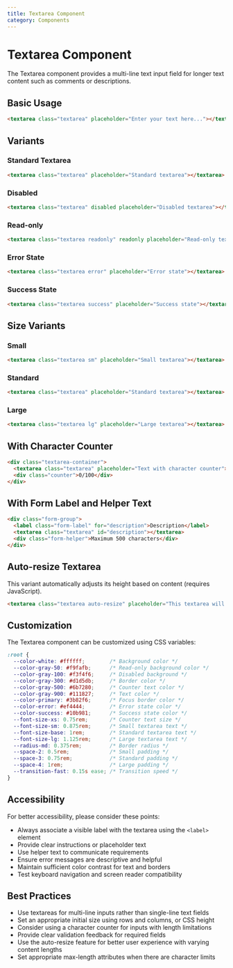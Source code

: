 ```yaml
---
title: Textarea Component
category: Components
---
```


# Textarea Component

The Textarea component provides a multi-line text input field for longer text content such as comments or descriptions.

## Basic Usage

```html
<textarea class="textarea" placeholder="Enter your text here..."></textarea>
```

## Variants

### Standard Textarea

```html
<textarea class="textarea" placeholder="Standard textarea"></textarea>
```

### Disabled

```html
<textarea class="textarea" disabled placeholder="Disabled textarea"></textarea>
```

### Read-only

```html
<textarea class="textarea readonly" readonly placeholder="Read-only textarea"></textarea>
```

### Error State

```html
<textarea class="textarea error" placeholder="Error state"></textarea>
```

### Success State

```html
<textarea class="textarea success" placeholder="Success state"></textarea>
```

## Size Variants

### Small

```html
<textarea class="textarea sm" placeholder="Small textarea"></textarea>
```

### Standard

```html
<textarea class="textarea" placeholder="Standard textarea"></textarea>
```

### Large

```html
<textarea class="textarea lg" placeholder="Large textarea"></textarea>
```

## With Character Counter

```html
<div class="textarea-container">
  <textarea class="textarea" placeholder="Text with character counter"></textarea>
  <div class="counter">0/100</div>
</div>
```

## With Form Label and Helper Text

```html
<div class="form-group">
  <label class="form-label" for="description">Description</label>
  <textarea class="textarea" id="description"></textarea>
  <div class="form-helper">Maximum 500 characters</div>
</div>
```

## Auto-resize Textarea

This variant automatically adjusts its height based on content (requires JavaScript).

```html
<textarea class="textarea auto-resize" placeholder="This textarea will auto-resize as you type..."></textarea>
```

## Customization

The Textarea component can be customized using CSS variables:

```css
:root {
  --color-white: #ffffff;        /* Background color */
  --color-gray-50: #f9fafb;      /* Read-only background color */
  --color-gray-100: #f3f4f6;     /* Disabled background */
  --color-gray-300: #d1d5db;     /* Border color */
  --color-gray-500: #6b7280;     /* Counter text color */
  --color-gray-900: #111827;     /* Text color */
  --color-primary: #3b82f6;      /* Focus border color */
  --color-error: #ef4444;        /* Error state color */
  --color-success: #10b981;      /* Success state color */
  --font-size-xs: 0.75rem;       /* Counter text size */
  --font-size-sm: 0.875rem;      /* Small textarea text */
  --font-size-base: 1rem;        /* Standard textarea text */
  --font-size-lg: 1.125rem;      /* Large textarea text */
  --radius-md: 0.375rem;         /* Border radius */
  --space-2: 0.5rem;             /* Small padding */
  --space-3: 0.75rem;            /* Standard padding */
  --space-4: 1rem;               /* Large padding */
  --transition-fast: 0.15s ease; /* Transition speed */
}
```

## Accessibility

For better accessibility, please consider these points:

- Always associate a visible label with the textarea using the `<label>` element
- Provide clear instructions or placeholder text
- Use helper text to communicate requirements
- Ensure error messages are descriptive and helpful
- Maintain sufficient color contrast for text and borders
- Test keyboard navigation and screen reader compatibility

## Best Practices

- Use textareas for multi-line inputs rather than single-line text fields
- Set an appropriate initial size using rows and columns, or CSS height
- Consider using a character counter for inputs with length limitations
- Provide clear validation feedback for required fields
- Use the auto-resize feature for better user experience with varying content lengths
- Set appropriate max-length attributes when there are character limits 